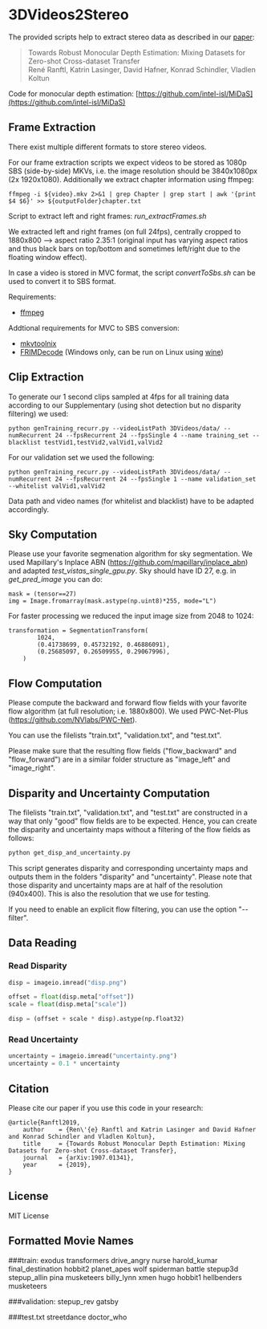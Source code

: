 # 3DVideos2Stereo

The provided scripts help to extract stereo data as described in our [paper](https://arxiv.org/abs/1907.01341):

>Towards Robust Monocular Depth Estimation: Mixing Datasets for Zero-shot Cross-dataset Transfer  
René Ranftl, Katrin Lasinger, David Hafner, Konrad Schindler, Vladlen Koltun

Code for monocular depth estimation: [https://github.com/intel-isl/MiDaS](https://github.com/intel-isl/MiDaS)

## Frame Extraction

There exist multiple different formats to store stereo videos.

For our frame extraction scripts we expect videos to be stored as 1080p SBS (side-by-side) MKVs, i.e. the image resolution should be 3840x1080px (2x 1920x1080).
Additionally we extract chapter information using ffmpeg:

```
ffmpeg -i ${video}.mkv 2>&1 | grep Chapter | grep start | awk '{print $4 $6}' >> ${outputFolder}chapter.txt
```

Script to extract left and right frames: *run_extractFrames.sh*

We extracted left and right frames (on full 24fps), centrally cropped to 1880x800 --> aspect ratio 2.35:1 (original input has varying aspect ratios and thus black bars on top/bottom and sometimes left/right due to the floating window effect).

In case a video is stored in MVC format, the script *convertToSbs.sh* can be used to convert it to SBS format.

Requirements:
- [ffmpeg](https://www.ffmpeg.org/)

Addtional requirements for MVC to SBS conversion:
- [mkvtoolnix](https://mkvtoolnix.download/)
- [FRIMDecode](https://forum.doom9.org/showthread.php?t=169651) (Windows only, can be run on Linux using [wine](https://www.winehq.org/))

## Clip Extraction

To generate our 1 second clips sampled at 4fps for all training data according to our Supplementary (using shot detection but no disparity filtering) we used:
```
python genTraining_recurr.py --videoListPath 3DVideos/data/ --numRecurrent 24 --fpsRecurrent 24 --fpsSingle 4 --name training_set --blacklist testVid1,testVid2,valVid1,valVid2
```

For our validation set we used the following:
```
python genTraining_recurr.py --videoListPath 3DVideos/data/ --numRecurrent 24 --fpsRecurrent 24 --fpsSingle 1 --name validation_set --whitelist valVid1,valVid2
```

Data path and video names (for whitelist and blacklist) have to be adapted accordingly.

## Sky Computation

Please use your favorite segmenation algorithm for sky segmentation. We used Mapillary's Inplace ABN (https://github.com/mapillary/inplace_abn) and adapted *test_vistas_single_gpu.py*.
Sky should have ID 27, e.g. in *get_pred_image* you can do:
```
mask = (tensor==27)
img = Image.fromarray(mask.astype(np.uint8)*255, mode="L")
```
For faster processing we reduced the input image size from 2048 to 1024:
```
transformation = SegmentationTransform(
        1024,
        (0.41738699, 0.45732192, 0.46886091),
        (0.25685097, 0.26509955, 0.29067996),
    )
```

## Flow Computation

Please compute the backward and forward flow fields with your favorite flow algorithm (at full resolution; i.e. 1880x800).
We used PWC-Net-Plus (https://github.com/NVlabs/PWC-Net).

You can use the filelists "train.txt", "validation.txt", and "test.txt".

Please make sure that the resulting flow fields ("flow_backward" and "flow_forward") are in a similar folder structure as "image_left" and "image_right".

## Disparity and Uncertainty Computation

The filelists "train.txt", "validation.txt", and "test.txt" are constructed in a way that only "good" flow fields are to be expected. Hence, you can create the disparity and uncertainty maps without a filtering of the flow fields as follows:

```python
python get_disp_and_uncertainty.py
```

This script generates disparity and corresponding uncertainty maps and outputs them in the folders "disparity" and "uncertainty".
Please note that those disparity and uncertainty maps are at half of the resolution (940x400). This is also the resolution that we use for testing.

If you need to enable an explicit flow filtering, you can use the option "--filter".

## Data Reading

### Read Disparity

```python
disp = imageio.imread("disp.png")

offset = float(disp.meta["offset"])
scale = float(disp.meta["scale"])

disp = (offset + scale * disp).astype(np.float32)
```

### Read Uncertainty

```python
uncertainty = imageio.imread("uncertainty.png")
uncertainty = 0.1 * uncertainty
```

## Citation

Please cite our paper if you use this code in your research:
```
@article{Ranftl2019,
	author    = {Ren\'{e} Ranftl and Katrin Lasinger and David Hafner and Konrad Schindler and Vladlen Koltun},
	title     = {Towards Robust Monocular Depth Estimation: Mixing Datasets for Zero-shot Cross-dataset Transfer},
	journal   = {arXiv:1907.01341},
	year      = {2019},
}
```
## License 

MIT License 

## Formatted Movie Names 
###train:
exodus
transformers
drive_angry
nurse
harold_kumar
final_destination
hobbit2
planet_apes
wolf
spiderman
battle
stepup3d
stepup_allin
pina
musketeers
billy_lynn
xmen
hugo
hobbit1
hellbenders
musketeers

###validation:
stepup_rev
gatsby

###test.txt
streetdance
doctor_who
